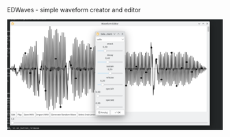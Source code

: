 EDWaves -  simple waveform creator and editor 


<img width="964" alt="diseqc" src="https://github.com/stpf99/EDwaves/blob/85ed0dffb57f04c9688b1d7756035f73deecb5b1/screen.png">
